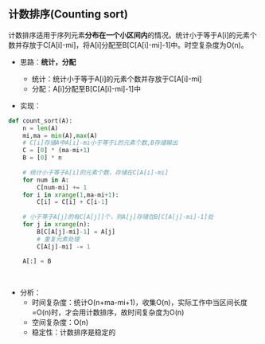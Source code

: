 ## 计数排序(Counting sort)
计数排序适用于序列元素**分布在一个小区间内**的情况。统计小于等于A[i]的元素个数并存放于C[A[i]-mi]，将A[i]分配至B[C[A[i]-mi]-1]中。时空复杂度为O(n)。

- 思路：**统计，分配**
    - 统计：统计小于等于A[i]的元素个数并存放于C[A[i]-mi]
    - 分配：A[i]分配至B[C[A[i]-mi]-1]中

- 实现：

```python
def count_sort(A):
    n = len(A)
    mi,ma = min(A),max(A)
    # C[i]存储A中A[i]-mi小于等于i的元素个数,B存储输出
    C = [0] * (ma-mi+1)
    B = [0] * n
    
    # 统计小于等于A[i]的元素个数，存储在C[A[i]-mi]
    for num in A:
        C[num-mi] += 1
    for i in xrange(1,ma-mi+1):
        C[i] = C[i] + C[i-1]
    
    # 小于等于A[j]的有C[A[j]]个，则A[j]存储在B[C[A[j]-mi]-1]处
    for j in xrange(n):
        B[C[A[j]-mi]-1] = A[j]
        # 重复元素处理
        C[A[j]-mi] -= 1
    
    A[:] = B
        
        
```
- 分析：
    - 时间复杂度：统计O(n+ma-mi+1)，收集O(n)，实际工作中当区间长度=O(n)时，才会用计数排序，故时间复杂度为O(n)
    - 空间复杂度：O(n)
    - 稳定性：计数排序是稳定的
